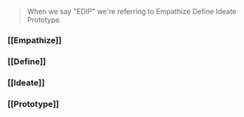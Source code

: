 > When we say "EDIP" we're referring to Empathize Define Ideate Prototype.

### [[Empathize]]
### [[Define]]
### [[Ideate]]
### [[Prototype]]
